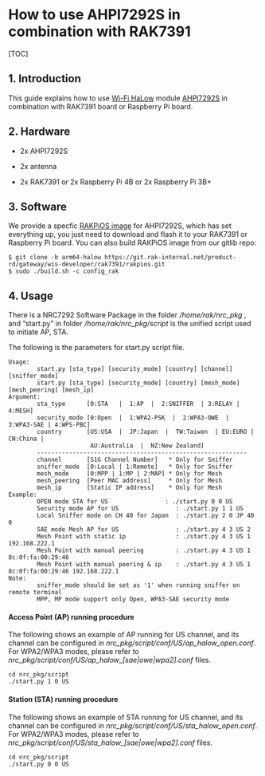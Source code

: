 # How to use AHPI7292S in combination with RAK7391

[TOC]

## 1. Introduction

This guide explains how to use [Wi-Fi HaLow]() module [AHPI7292S](https://www.alfa.com.tw/products/ahpi7292s) in combination with RAK7391 board or Raspberry Pi board.

## 2. Hardware 

- 2x AHPI7292S 
- 2x antenna

- 2x RAK7391 or 2x Raspberry Pi 4B or 2x Raspberry Pi 3B+ 

## 3. Software

We provide a specfic [RAKPiOS image](https://drive.google.com/file/d/1QrR1LJYv7bMaHwGgTRIq-LPaGU8VzoKg/view?usp=sharing) for AHPI7292S, which has set  everything up, you just need to download and flash it to your RAK7391 or Raspberry Pi board. You can also build RAKPiOS image from our gitlib repo:

```
$ git clone -b arm64-halow https://git.rak-internal.net/product-rd/gateway/wis-developer/rak7391/rakpios.git
$ sudo ./build.sh -c config_rak
```

## 4. Usage

There is a NRC7292 Software Package in the folder */home/rak/nrc_pkg* , and “start.py” in folder */home/rak/nrc_pkg/script* is the unified script used to initiate AP, STA.

The following is the parameters for start.py script file.

```
Usage:
        start.py [sta_type] [security_mode] [country] [channel] [sniffer_mode]
        start.py [sta_type] [security_mode] [country] [mesh_mode] [mesh_peering] [mesh_ip]
Argument:
        sta_type      [0:STA   |  1:AP  |  2:SNIFFER  | 3:RELAY |  4:MESH]
        security_mode [0:Open  |  1:WPA2-PSK  |  2:WPA3-OWE  |  3:WPA3-SAE | 4:WPS-PBC]
        country       [US:USA  |  JP:Japan  |  TW:Taiwan  | EU:EURO | CN:China |
                       AU:Australia  |  NZ:New Zealand]
        -----------------------------------------------------------
        channel       [S1G Channel Number]   * Only for Sniffer
        sniffer_mode  [0:Local | 1:Remote]   * Only for Sniffer
        mesh_mode     [0:MPP | 1:MP | 2:MAP] * Only for Mesh
        mesh_peering  [Peer MAC address]     * Only for Mesh
        mesh_ip       [Static IP address]    * Only for Mesh
Example:
        OPEN mode STA for US                : ./start.py 0 0 US
        Security mode AP for US                : ./start.py 1 1 US
        Local Sniffer mode on CH 40 for Japan  : ./start.py 2 0 JP 40 0
        SAE mode Mesh AP for US                : ./start.py 4 3 US 2
        Mesh Point with static ip              : ./start.py 4 3 US 1 192.168.222.1
        Mesh Point with manual peering         : ./start.py 4 3 US 1 8c:0f:fa:00:29:46
        Mesh Point with manual peering & ip    : ./start.py 4 3 US 1 8c:0f:fa:00:29:46 192.168.222.1
Note:
        sniffer_mode should be set as '1' when running sniffer on remote terminal
        MPP, MP mode support only Open, WPA3-SAE security mode
```



#### Access Point (AP) running procedure

The following shows an example of AP running for US channel, and its channel can be configured in *nrc_pkg/script/conf/US/ap_halow_open.conf*. For WPA2/WPA3 modes, please refer to *nrc_pkg/script/conf/US/ap_halow_[sae|owe|wpa2].conf* files.

```
cd nrc_pkg/script
./start.py 1 0 US
```

#### Station (STA) running procedure

The following shows an example of STA running for US channel, and its channel can be configured in *nrc_pkg/script/conf/US/sta_halow_open.conf*. For WPA2/WPA3 modes, please refer to *nrc_pkg/script/conf/US/sta_halow_[sae|owe|wpa2].conf* files.

```
cd nrc_pkg/script
./start.py 0 0 US
```

